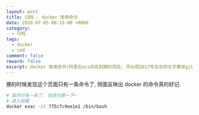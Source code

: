 ```yaml
---
layout: post
title: 归档 - docker 常用命令
date: 2020-07-05 00:15:08 +0000
category:
  - 归档
tags:
  - docker
  - cmd
comment: false
reward: false
excerpt: docker 常用命令(阿里云ecs存在到期的风险, 所以把2017年左右的文字挪进git) 
---
```


挪的时候发现这个页面只有一条命令了, 侧面反映出 docker 的命令真的好记.

``` sh
# 虽然只有一条了, 但是也挪一下~
# 进入容器
docker exec -it 775c7c9ee1e1 /bin/bash
```
